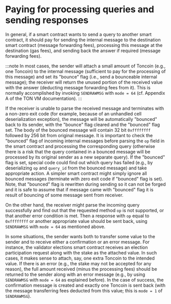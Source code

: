 # Paying for processing queries and sending responses

In general, if a smart contract wants to send a query to another smart contract, it should pay for sending the internal message to the destination smart contract (message forwarding fees), processing this message at the destination (gas fees), and sending back the answer if required (message forwarding fees).

:::note
In most cases, the sender will attach a small amount of Toncoin (e.g., one Toncoin) to the internal message (sufficient to pay for the processing of this message) and set its "bounce" flag (i.e., send a bounceable internal message); the receiver will return the unused portion of the received value with the answer (deducting message forwarding fees from it). This is normally accomplished by invoking `SENDRAWMSG` with `mode = 64` (cf. Appendix A of the TON VM documentation).
:::

If the receiver is unable to parse the received message and terminates with a non-zero exit code (for example, because of an unhandled cell deserialization exception), the message will be automatically "bounced" back to its sender, with the "bounce" flag cleared and the "bounced" flag set. The body of the bounced message will contain 32 bit `0xffffffff` followed by 256 bit from original message. It is important to check the "bounced" flag of incoming internal messages before parsing the `op` field in the smart contract and processing the corresponding query (otherwise there is a risk that the query contained in a bounced message will be processed by its original sender as a new separate query). If the "bounced" flag is set, special code could find out which query has failed (e.g., by deserializing `op` and `query_id` from the bounced message) and take appropriate action. A simpler smart contract might simply ignore all bounced messages (terminate with zero exit code if "bounced" flag is set). Note, that "bounced" flag is rewritten during sending so it can not be forged and it is safe to assume that if message came with "bounced" flag it is result of bouncing of some message sent from receiver.

On the other hand, the receiver might parse the incoming query successfully and find out that the requested method `op` is not supported, or that another error condition is met. Then a response with `op` equal to `0xffffffff` or another appropriate value should be sent back, using `SENDRAWMSG` with `mode = 64` as mentioned above.

In some situations, the sender wants both to transfer some value to the sender and to receive either a confirmation or an error message. For instance, the validator elections smart contract receives an election participation request along with the stake as the attached value. In such cases, it makes sense to attach, say, one extra Toncoin to the intended value. If there is an error (e.g., the stake may not be accepted for any reason), the full amount received (minus the processing fees) should be returned to the sender along with an error message (e.g., by using `SENDRAWMSG` with `mode = 64` as explained before). In the case of success, the confirmation message is created and exactly one Toncoin is sent back (with the message transferring fees deducted from this value; this is `mode = 1` of `SENDRAWMSG`).
